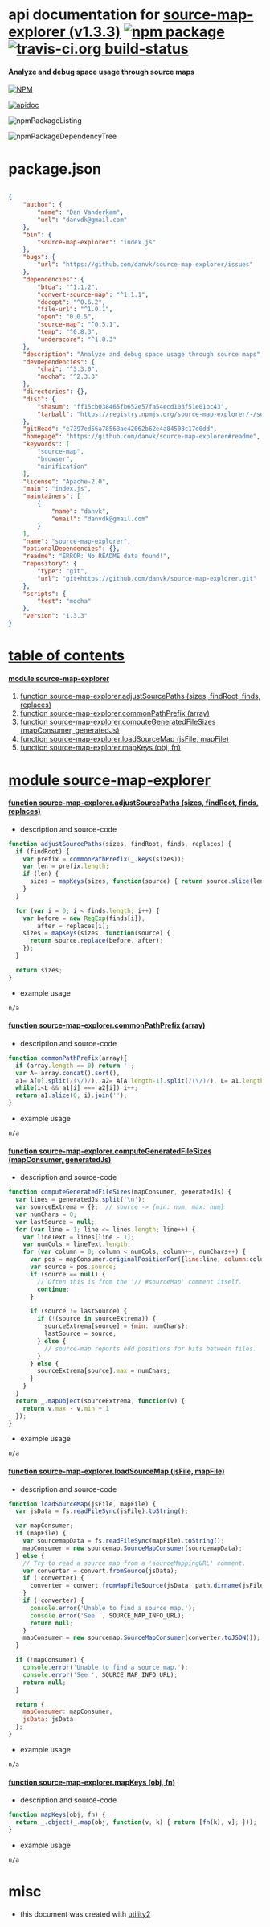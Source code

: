 # api documentation for  [source-map-explorer (v1.3.3)](https://github.com/danvk/source-map-explorer#readme)  [![npm package](https://img.shields.io/npm/v/npmdoc-source-map-explorer.svg?style=flat-square)](https://www.npmjs.org/package/npmdoc-source-map-explorer) [![travis-ci.org build-status](https://api.travis-ci.org/npmdoc/node-npmdoc-source-map-explorer.svg)](https://travis-ci.org/npmdoc/node-npmdoc-source-map-explorer)
#### Analyze and debug space usage through source maps

[![NPM](https://nodei.co/npm/source-map-explorer.png?downloads=true)](https://www.npmjs.com/package/source-map-explorer)

[![apidoc](https://npmdoc.github.io/node-npmdoc-source-map-explorer/build/screenCapture.buildNpmdoc.browser._2Fhome_2Ftravis_2Fbuild_2Fnpmdoc_2Fnode-npmdoc-source-map-explorer_2Ftmp_2Fbuild_2Fapidoc.html.png)](https://npmdoc.github.io/node-npmdoc-source-map-explorer/build/apidoc.html)

![npmPackageListing](https://npmdoc.github.io/node-npmdoc-source-map-explorer/build/screenCapture.npmPackageListing.svg)

![npmPackageDependencyTree](https://npmdoc.github.io/node-npmdoc-source-map-explorer/build/screenCapture.npmPackageDependencyTree.svg)



# package.json

```json

{
    "author": {
        "name": "Dan Vanderkam",
        "url": "danvdk@gmail.com"
    },
    "bin": {
        "source-map-explorer": "index.js"
    },
    "bugs": {
        "url": "https://github.com/danvk/source-map-explorer/issues"
    },
    "dependencies": {
        "btoa": "^1.1.2",
        "convert-source-map": "^1.1.1",
        "docopt": "^0.6.2",
        "file-url": "^1.0.1",
        "open": "0.0.5",
        "source-map": "^0.5.1",
        "temp": "^0.8.3",
        "underscore": "^1.8.3"
    },
    "description": "Analyze and debug space usage through source maps",
    "devDependencies": {
        "chai": "^3.3.0",
        "mocha": "^2.3.3"
    },
    "directories": {},
    "dist": {
        "shasum": "ff15cb038465fb652e57fa54ecd103f51e01bc43",
        "tarball": "https://registry.npmjs.org/source-map-explorer/-/source-map-explorer-1.3.3.tgz"
    },
    "gitHead": "e7397ed56a78568ae42062b62e4a84508c17e0dd",
    "homepage": "https://github.com/danvk/source-map-explorer#readme",
    "keywords": [
        "source-map",
        "browser",
        "minification"
    ],
    "license": "Apache-2.0",
    "main": "index.js",
    "maintainers": [
        {
            "name": "danvk",
            "email": "danvdk@gmail.com"
        }
    ],
    "name": "source-map-explorer",
    "optionalDependencies": {},
    "readme": "ERROR: No README data found!",
    "repository": {
        "type": "git",
        "url": "git+https://github.com/danvk/source-map-explorer.git"
    },
    "scripts": {
        "test": "mocha"
    },
    "version": "1.3.3"
}
```



# <a name="apidoc.tableOfContents"></a>[table of contents](#apidoc.tableOfContents)

#### [module source-map-explorer](#apidoc.module.source-map-explorer)
1.  [function <span class="apidocSignatureSpan">source-map-explorer.</span>adjustSourcePaths (sizes, findRoot, finds, replaces)](#apidoc.element.source-map-explorer.adjustSourcePaths)
1.  [function <span class="apidocSignatureSpan">source-map-explorer.</span>commonPathPrefix (array)](#apidoc.element.source-map-explorer.commonPathPrefix)
1.  [function <span class="apidocSignatureSpan">source-map-explorer.</span>computeGeneratedFileSizes (mapConsumer, generatedJs)](#apidoc.element.source-map-explorer.computeGeneratedFileSizes)
1.  [function <span class="apidocSignatureSpan">source-map-explorer.</span>loadSourceMap (jsFile, mapFile)](#apidoc.element.source-map-explorer.loadSourceMap)
1.  [function <span class="apidocSignatureSpan">source-map-explorer.</span>mapKeys (obj, fn)](#apidoc.element.source-map-explorer.mapKeys)



# <a name="apidoc.module.source-map-explorer"></a>[module source-map-explorer](#apidoc.module.source-map-explorer)

#### <a name="apidoc.element.source-map-explorer.adjustSourcePaths"></a>[function <span class="apidocSignatureSpan">source-map-explorer.</span>adjustSourcePaths (sizes, findRoot, finds, replaces)](#apidoc.element.source-map-explorer.adjustSourcePaths)
- description and source-code
```javascript
function adjustSourcePaths(sizes, findRoot, finds, replaces) {
  if (findRoot) {
    var prefix = commonPathPrefix(_.keys(sizes));
    var len = prefix.length;
    if (len) {
      sizes = mapKeys(sizes, function(source) { return source.slice(len); })
    }
  }

  for (var i = 0; i < finds.length; i++) {
    var before = new RegExp(finds[i]),
        after = replaces[i];
    sizes = mapKeys(sizes, function(source) {
      return source.replace(before, after);
    });
  }

  return sizes;
}
```
- example usage
```shell
n/a
```

#### <a name="apidoc.element.source-map-explorer.commonPathPrefix"></a>[function <span class="apidocSignatureSpan">source-map-explorer.</span>commonPathPrefix (array)](#apidoc.element.source-map-explorer.commonPathPrefix)
- description and source-code
```javascript
function commonPathPrefix(array){
  if (array.length == 0) return '';
  var A= array.concat().sort(),
  a1= A[0].split(/(\/)/), a2= A[A.length-1].split(/(\/)/), L= a1.length, i= 0;
  while(i<L && a1[i] === a2[i]) i++;
  return a1.slice(0, i).join('');
}
```
- example usage
```shell
n/a
```

#### <a name="apidoc.element.source-map-explorer.computeGeneratedFileSizes"></a>[function <span class="apidocSignatureSpan">source-map-explorer.</span>computeGeneratedFileSizes (mapConsumer, generatedJs)](#apidoc.element.source-map-explorer.computeGeneratedFileSizes)
- description and source-code
```javascript
function computeGeneratedFileSizes(mapConsumer, generatedJs) {
  var lines = generatedJs.split('\n');
  var sourceExtrema = {};  // source -> {min: num, max: num}
  var numChars = 0;
  var lastSource = null;
  for (var line = 1; line <= lines.length; line++) {
    var lineText = lines[line - 1];
    var numCols = lineText.length;
    for (var column = 0; column < numCols; column++, numChars++) {
      var pos = mapConsumer.originalPositionFor({line:line, column:column});
      var source = pos.source;
      if (source == null) {
        // Often this is from the '// #sourceMap' comment itself.
        continue;
      }

      if (source != lastSource) {
        if (!(source in sourceExtrema)) {
          sourceExtrema[source] = {min: numChars};
          lastSource = source;
        } else {
          // source-map reports odd positions for bits between files.
        }
      } else {
        sourceExtrema[source].max = numChars;
      }
    }
  }
  return _.mapObject(sourceExtrema, function(v) {
    return v.max - v.min + 1
  });
}
```
- example usage
```shell
n/a
```

#### <a name="apidoc.element.source-map-explorer.loadSourceMap"></a>[function <span class="apidocSignatureSpan">source-map-explorer.</span>loadSourceMap (jsFile, mapFile)](#apidoc.element.source-map-explorer.loadSourceMap)
- description and source-code
```javascript
function loadSourceMap(jsFile, mapFile) {
  var jsData = fs.readFileSync(jsFile).toString();

  var mapConsumer;
  if (mapFile) {
    var sourcemapData = fs.readFileSync(mapFile).toString();
    mapConsumer = new sourcemap.SourceMapConsumer(sourcemapData);
  } else {
    // Try to read a source map from a 'sourceMappingURL' comment.
    var converter = convert.fromSource(jsData);
    if (!converter) {
      converter = convert.fromMapFileSource(jsData, path.dirname(jsFile));
    }
    if (!converter) {
      console.error('Unable to find a source map.');
      console.error('See ', SOURCE_MAP_INFO_URL);
      return null;
    }
    mapConsumer = new sourcemap.SourceMapConsumer(converter.toJSON());
  }

  if (!mapConsumer) {
    console.error('Unable to find a source map.');
    console.error('See ', SOURCE_MAP_INFO_URL);
    return null;
  }

  return {
    mapConsumer: mapConsumer,
    jsData: jsData
  };
}
```
- example usage
```shell
n/a
```

#### <a name="apidoc.element.source-map-explorer.mapKeys"></a>[function <span class="apidocSignatureSpan">source-map-explorer.</span>mapKeys (obj, fn)](#apidoc.element.source-map-explorer.mapKeys)
- description and source-code
```javascript
function mapKeys(obj, fn) {
  return _.object(_.map(obj, function(v, k) { return [fn(k), v]; }));
}
```
- example usage
```shell
n/a
```



# misc
- this document was created with [utility2](https://github.com/kaizhu256/node-utility2)
